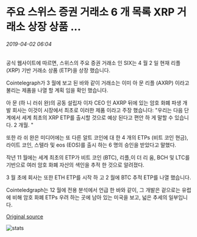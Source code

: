 # 주요 스위스 증권 거래소 6 개 목록 XRP 거래소 상장 상품 ...

###### 2019-04-02 06:04

공식 웹사이트에 따르면, 스위스의 주요 증권 거래소 인 SIX는 4 월 2 일 현재 리플 (XRP) 기반 거래소 상품 (ETP)을 상장 했습니다.

Cointelegraph가 3 월에 보고 된 바와 같이 거래소는 이미 아 문 리플 (AXRP) 이라고 불리는 제품을 나열 할 계획 임을 확인 했습니다.

아 문 (하 니 러쉬 완)의 공동 설립자 이자 CEO 인 AXRP 뒤에 있는 암호 화폐 파생 개발 회사는 이것이 시장에서 최초로 이러한 제품 이라고 주장 했습니다: "우리는 다음 단계에서 세계 최초의 XRP ETP를 출시할 것으로 예상 된다고 편안 하 게 말할 수 있습니다. 2 개월. "

또한 라 쉬 완은 미디어에는 또 다른 알트 코인에 대 한 4 개의 ETPs (비트 코인 현금), 라이트 코인, 스텔라 및 eos (EOS)를 출시 하는 6 명의 승인을 받았다고 말했다.

작년 11 월에는 세계 최초의 ETP가 비트 코인 (BTC), 리플,이 더 리 움, BCH 및 LTC를 기반으로 여러 암호 화폐 자산의 색인을 추적 한 것으로 알려졌다.

3 월 초에 회사는 또한 ETH ETP를 시작 하 고 2 월에 BTC 추적 ETP를 나열 했습니다.

Cointeledgraph는 12 월에 전용 분석에서 언급 한 바와 같이, 그 개발은 겉으로는 유럽에 비해 암호 화폐 ETPs 우려 하는 곳에 남아 있는 미국을 보고, 넓은 추세의 일부입니다.

[Original source](https://cointelegraph.com/news/major-swiss-stock-exchange-six-lists-xrp-exchange-traded-product)

![stats](https://c.statcounter.com/11760860/0/a89fa40b/1/ "stats")